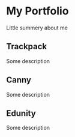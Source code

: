 # My Portfolio
Little summery about me

## Trackpack
Some description

## Canny
Some description

## Edunity
Some description

